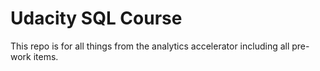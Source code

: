 # Udacity SQL Course

This repo is for all things from the analytics accelerator including all pre-work items.
